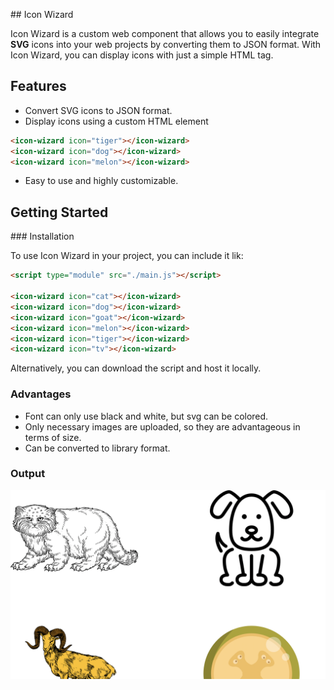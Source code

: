 ## Icon Wizard

Icon Wizard is a custom web component that allows you to easily integrate **SVG** icons into your web projects by converting them to JSON format. With Icon Wizard, you can display icons with just a simple HTML tag.

## Features

- Convert SVG icons to JSON format.
- Display icons using a custom HTML element

```html
<icon-wizard icon="tiger"></icon-wizard>
<icon-wizard icon="dog"></icon-wizard>
<icon-wizard icon="melon"></icon-wizard>
```

- Easy to use and highly customizable.

## Getting Started

### Installation

To use Icon Wizard in your project, you can include it lik:

```html
<script type="module" src="./main.js"></script>

<icon-wizard icon="cat"></icon-wizard>
<icon-wizard icon="dog"></icon-wizard>
<icon-wizard icon="goat"></icon-wizard>
<icon-wizard icon="melon"></icon-wizard>
<icon-wizard icon="tiger"></icon-wizard>
<icon-wizard icon="tv"></icon-wizard>
```

Alternatively, you can download the script and host it locally.

### Advantages

- Font can only use black and white, but svg can be colored.
- Only necessary images are uploaded, so they are advantageous in terms of size.
- Can be converted to library format.

### Output

![](./ss.png)
